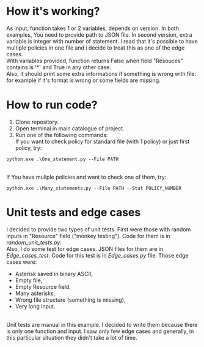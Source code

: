 # How it's working?
As input, function takes 1 or 2 variables, depends on version. 
In both examples, You need to provide path to JSON file.
In second version, extra variable is integer with number of 
statement. I read that it's possible to have multiple policies
in one file and i decide to treat this as one of the edge cases.
</br> With variables provided, function returns False when field
"Resouces" contains is '*' and True in any other case. 
</br> Also, it should print some extra informations if something
is wrong with file: for example if it's format is wrong or some 
fields are missing.


# How to run code?
1. Clone repository.
2. Open terminal in main catalogue of project.
3. Run one of the following commands:
</br>If you want to check policy for standard file (with 1 policy) or just first policy, try:
```console
python.exe .\One_statement.py --File PATH
```

</br>If You have muliple policies and want to check one of them, try:

```console
python.exe .\Many_statements.py --File PATH --Stat POLICY_NUMBER
```
# Unit tests and edge cases

I decided to provide two types of unit tests. First were those with random 
inputs in "Resource" field ("monkey testing"). Code for them is in *random_unit_tests.py*.
</br> Also, I do some test for edge cases. JSON files for them are in *Edge_cases_test*.
Code for this test is in *Edge_cases.py* file. Those edge cases were:
- Asterisk saved in binary ASCII,
- Empty file,
- Empty Resource field,
- Many asterisks,
- Wrong file structure (something is missing),
- Very long input.

</br>Unit tests are manual in this example. I decided to write them because
there is only one function and input. I saw only few edge cases and generally, in
this particular situation they didn't take a lot of time.
